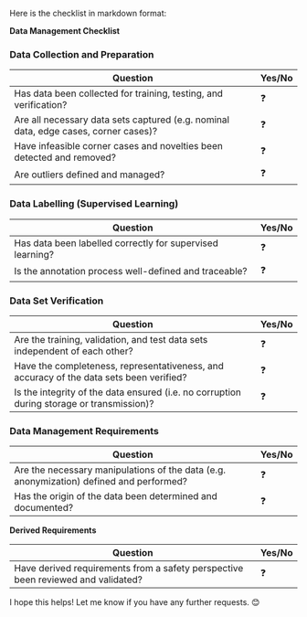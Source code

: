 Here is the checklist in markdown format:

**Data Management Checklist**

### Data Collection and Preparation

| Question | Yes/No |
| --- | --- |
| Has data been collected for training, testing, and verification? | ❓ |
| Are all necessary data sets captured (e.g. nominal data, edge cases, corner cases)? | ❓ |
| Have infeasible corner cases and novelties been detected and removed? | ❓ |
| Are outliers defined and managed? | ❓ |

### Data Labelling (Supervised Learning)

| Question | Yes/No |
| --- | --- |
| Has data been labelled correctly for supervised learning? | ❓ |
| Is the annotation process well-defined and traceable? | ❓ |

### Data Set Verification

| Question | Yes/No |
| --- | --- |
| Are the training, validation, and test data sets independent of each other? | ❓ |
| Have the completeness, representativeness, and accuracy of the data sets been verified? | ❓ |
| Is the integrity of the data ensured (i.e. no corruption during storage or transmission)? | ❓ |

### Data Management Requirements

| Question | Yes/No |
| --- | --- |
| Are the necessary manipulations of the data (e.g. anonymization) defined and performed? | ❓ |
| Has the origin of the data been determined and documented? | ❓ |

**Derived Requirements**

| Question | Yes/No |
| --- | --- |
| Have derived requirements from a safety perspective been reviewed and validated? | ❓ |

I hope this helps! Let me know if you have any further requests. 😊